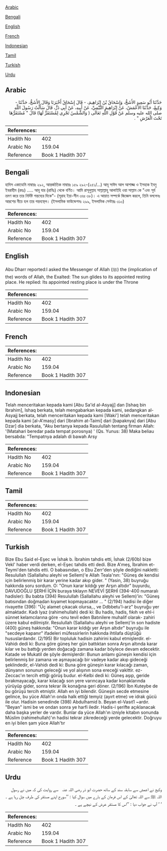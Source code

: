 [Arabic](#arabic)

[Bengali](#bengali)

[English](#english)

[French](#french)

[Indonesian](#indonesian)

[Tamil](#tamil)

[Turkish](#turkish)

[Urdu](#urdu)

## Arabic


<div dir="rtl" lang="ar" style={{fontSize:'larger',backgroundColor:'#f8f9fa',padding:20}}>
حَدَّثَنَا أَبُو سَعِيدٍ الأَشَجُّ، وَإِسْحَاقُ بْنُ إِبْرَاهِيمَ، - قَالَ إِسْحَاقُ أَخْبَرَنَا وَقَالَ الأَشَجُّ، حَدَّثَنَا - وَكِيعٌ، حَدَّثَنَا الأَعْمَشُ، عَنْ إِبْرَاهِيمَ التَّيْمِيِّ، عَنْ أَبِيهِ، عَنْ أَبِي ذَرٍّ، قَالَ سَأَلْتُ رَسُولَ اللَّهِ صلى الله عليه وسلم عَنْ قَوْلِ اللَّهِ تَعَالَى ‏(‏ وَالشَّمْسُ تَجْرِي لِمُسْتَقَرٍّ لَهَا‏)‏ قَالَ ‏"‏ مُسْتَقَرُّهَا تَحْتَ الْعَرْشِ ‏"‏ ‏.‏
</div>
<div style={{backgroundColor:'#f8f9fa',padding:20, marginBottom: 10}}><table> <thead> <tr> <th>References:</th> <th></th> </tr> </thead> <tbody><tr><td>Hadith No</td><td>402</td></tr><tr><td>Arabic No</td><td>159.04</td></tr><tr><td>Reference</td><td>Book 1 Hadith 307</td></tr></tbody></table></div>

## Bengali


<div dir="ltr" lang="bn" style={{fontSize:'larger',backgroundColor:'#f8f9fa',padding:20}}>
হাদিস একাডেমি নাম্বারঃ ২৯২, আন্তর্জাতিক নাম্বারঃ ১৫৯ ২৯২-(২৫১/...) আবূ সাঈদ আল আশাজ্জ ও ইসহাক ইবনু ইবরাহীম (রহঃ) ..... আবূ যার (রাযিঃ) থেকে বর্ণিত। আমি রাসূলুল্লাহ সাল্লাল্লাহু আলাইহি ওয়া সাল্লাম কে "এবং সূর্য ভ্রমণ করে তার নির্দিষ্ট গন্তব্যের দিকে"- (সূরাহ ইয়া-সীন ৩৬ঃ ৩৮)। এ আয়াত সম্পর্কে জিজ্ঞেস করলে, তিনি বললেনঃ আরশের নীচে হল তার গন্তব্যস্থল। (ইসলামিক ফাউন্ডেশনঃ ২৯৯, ইসলামিক সেন্টারঃ ৩১০)
</div>
<div style={{backgroundColor:'#f8f9fa',padding:20, marginBottom: 10}}><table> <thead> <tr> <th>References:</th> <th></th> </tr> </thead> <tbody><tr><td>Hadith No</td><td>402</td></tr><tr><td>Arabic No</td><td>159.04</td></tr><tr><td>Reference</td><td>Book 1 Hadith 307</td></tr></tbody></table></div>

## English


<div dir="ltr" lang="en" style={{fontSize:'larger',backgroundColor:'#f8f9fa',padding:20}}>
Abu Dharr reported:I asked the Messenger of Allah (ﷺ) the (implication of the) words of Allah, the Exalted: The sun glides to its appointed resting place. He replied: Its appointed resting place is under the Throne
</div>
<div style={{backgroundColor:'#f8f9fa',padding:20, marginBottom: 10}}><table> <thead> <tr> <th>References:</th> <th></th> </tr> </thead> <tbody><tr><td>Hadith No</td><td>402</td></tr><tr><td>Arabic No</td><td>159.04</td></tr><tr><td>Reference</td><td>Book 1 Hadith 307</td></tr></tbody></table></div>

## French


<div dir="ltr" lang="fr" style={{fontSize:'larger',backgroundColor:'#f8f9fa',padding:20}}>

</div>
<div style={{backgroundColor:'#f8f9fa',padding:20, marginBottom: 10}}><table> <thead> <tr> <th>References:</th> <th></th> </tr> </thead> <tbody><tr><td>Hadith No</td><td>402</td></tr><tr><td>Arabic No</td><td>159.04</td></tr><tr><td>Reference</td><td>Book 1 Hadith 307</td></tr></tbody></table></div>

## Indonesian


<div dir="ltr" lang="id" style={{fontSize:'larger',backgroundColor:'#f8f9fa',padding:20}}>
Telah menceritakan kepada kami [Abu Sa'id al-Asyajj] dan [Ishaq bin Ibrahim], Ishaq berkata, telah mengabarkan kepada kami, sedangkan al-Asyajj berkata, telah menceritakan kepada kami [Waki'] telah menceritakan kepada kami [al-A'masy] dari [Ibrahim at-Taimi] dari [bapaknya] dari [Abu Dzar] dia berkata, "Aku bertanya kepada Rasulullah tentang firman Allah: '(Matahari beredar pada tempat porosnya) ' (Qs. Yunus: 38) Maka beliau bersabda: "Tempatnya adalah di bawah Arsy
</div>
<div style={{backgroundColor:'#f8f9fa',padding:20, marginBottom: 10}}><table> <thead> <tr> <th>References:</th> <th></th> </tr> </thead> <tbody><tr><td>Hadith No</td><td>402</td></tr><tr><td>Arabic No</td><td>159.04</td></tr><tr><td>Reference</td><td>Book 1 Hadith 307</td></tr></tbody></table></div>

## Tamil


<div dir="ltr" lang="ta" style={{fontSize:'larger',backgroundColor:'#f8f9fa',padding:20}}>

</div>
<div style={{backgroundColor:'#f8f9fa',padding:20, marginBottom: 10}}><table> <thead> <tr> <th>References:</th> <th></th> </tr> </thead> <tbody><tr><td>Hadith No</td><td>402</td></tr><tr><td>Arabic No</td><td>159.04</td></tr><tr><td>Reference</td><td>Book 1 Hadith 307</td></tr></tbody></table></div>

## Turkish


<div dir="ltr" lang="tr" style={{fontSize:'larger',backgroundColor:'#f8f9fa',padding:20}}>
Bize Ebu Said el-Eşec ve İshak b. İbrahim tahdis etti, İshak (2/60b) bize Vekl' haber verdi derken, el-Eşec tahdis etti dedi. Bize A'meş, İbrahim et-Teymi'den tahdis etti. O babasından, o Ebu Zerr'den şöyle dediğini nakletti: Resulullah (Sallallahu aleyhi ve Sellem)'e Allah Teala'nın: "Güneş de kendisi için belirlenmiş bir karar yerine kadar akıp gider. " (Yasin, 38) buyruğu hakkında soru sordum. O: "Onun karar kıldığı yer Arşın altıdır" buyurdu, DAVUDOĞLU ŞERHİ İÇİN buraya tıklayın NEVEVİ ŞERHİ (394-400 numaralı hadisler): Bu babta (394) Resulullah (Sallallahu aleyhi ve Sellem)'in: "Güneş batısından doğmadan kıyamet kopmayacaktır ... " (2/194) hadisi ile diğer rivayette (396): "Üç alamet çıkacak olursa,., ve Ddbbetu'l-arz" buyruğu yer almaktadır. Kadı lyaz (rahimehullah) dedi ki: Bu hadis, hadis, fıkıh ve ehl-i sünnet kelamcılarına göre -onu tevil eden Batınilere muhalif olarak- zahiri üzere kabul edilmiştir. Resulullah (Sallallahu aleyhi ve Sellem)'in son hadiste (400) güneş hakkında: "Onun karar kıldığı yer Arşın altıdır" buyruğu ile "secdeye kapanır" ifadeleri müfessirlerin hakkında ihtilafa düştüğü hususlardandır. (2/195) Bir topluluk hadisin zahirini kabul etmişlerdir. el-Vahidı dedi ki: Buna göre güneş her gün battıktan sonra Arşın altında karar kılar ve bu battığı yerden doğacağı zamana kadar böylece devam edecektir. Katade ve Mukatil de şöyle demişlerdir: Bunun anlamı güneşin kendisi için belirlenmiş bir zamana ve aşmayacağı bir vadeye kadar akıp gideceği şeklindedir, el-Vahidı dedi ki: Buna göre güneşin karar kılacağı zaman, dünyanın sonunun geleceği ve yol alışının sona ereceği vakittir. ez-Zeccac'ın tercih ettiği görüş budur. el-Kelbi dedi ki: Güneş aşıp, geride bırakmayacağı, karar kılacağı son yere varıncaya kadar konaklarında yürüyüp gider, sonra tekrar ilk konağına geri döner. (2/196) İbn Kuteybe de bu görüşü tercih etmiştir. Allah en iyi bilendir. Güneşin secde etmesine gelince, bu yüce Allah'ın onda halk ettiği temyiz (ayırt etme) ve idrak gücü ile olur. Hadisin senedinde (398) Abdulhamid b. Beyan el-Vasıt1 ~ardır. "Beyan" ismi be ve ondan sonra ye harfi iledir. Hadis-i şerifte açıklanacak daha başka yerler de vardır. Bunlar da yüce Allah'ın izniyle kitabın sonunda Müslim (rahimehullah)'ın hadisi tekrar zikredeceği yerde gelecektir. Doğruyu en iyi bilen şam yüce Allah'tır
</div>
<div style={{backgroundColor:'#f8f9fa',padding:20, marginBottom: 10}}><table> <thead> <tr> <th>References:</th> <th></th> </tr> </thead> <tbody><tr><td>Hadith No</td><td>402</td></tr><tr><td>Arabic No</td><td>159.04</td></tr><tr><td>Reference</td><td>Book 1 Hadith 307</td></tr></tbody></table></div>

## Urdu


<div dir="rtl" lang="ur" style={{fontSize:'larger',backgroundColor:'#f8f9fa',padding:20}}>
وکیع نے اعمش سے سابقہ سند کے ساتھ حضرت ابو ذر ‌رضی ‌اللہ ‌عنہ ‌ ‌ سے روایت کی کہ میں نے رسول اللہ ﷺ سے اللہ تعالیٰ کے اس فرمان کے بارے میں سوال کیا : ’’سورج اپنے مستقر کی طرف چل رہا ہے ۔ ‘ ‘ آپ نے جواب دیا : ’’اس کا مستقر عرش کے نیچے ہے ۔
</div>
<div style={{backgroundColor:'#f8f9fa',padding:20, marginBottom: 10}}><table> <thead> <tr> <th>References:</th> <th></th> </tr> </thead> <tbody><tr><td>Hadith No</td><td>402</td></tr><tr><td>Arabic No</td><td>159.04</td></tr><tr><td>Reference</td><td>Book 1 Hadith 307</td></tr></tbody></table></div>
